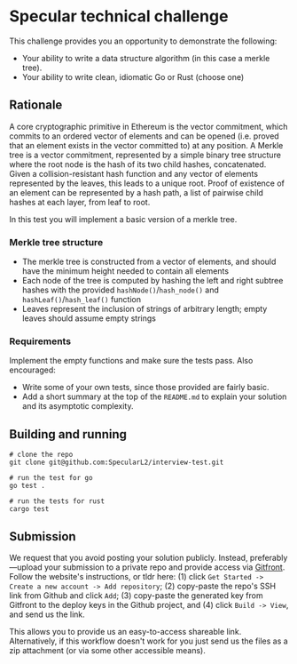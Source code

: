 # Specular technical challenge

This challenge provides you an opportunity to demonstrate the following:
- Your ability to write a data structure algorithm (in this case a merkle tree).
- Your ability to write clean, idiomatic Go or Rust (choose one)

## Rationale
A core cryptographic primitive in Ethereum is the vector commitment, which commits to an ordered vector of elements and can be opened (i.e. proved that an element exists in the vector committed to) at any position. A Merkle tree is a vector commitment, represented by a simple binary tree structure where the root node is the hash of its two child hashes, concatenated. Given a collision-resistant hash function and any vector of elements represented by the leaves, this leads to a unique root. Proof of existence of an element can be represented by a hash path, a list of pairwise child hashes at each layer, from leaf to root.

In this test you will implement a basic version of a merkle tree.

### Merkle tree structure
- The merkle tree is constructed from a vector of elements, and should have the minimum height needed to contain all elements
- Each node of the tree is computed by hashing the left and right subtree hashes with the provided `hashNode()`/`hash_node()` and `hashLeaf()`/`hash_leaf()` function 
- Leaves represent the inclusion of strings of arbitrary length; empty leaves should assume empty strings

### Requirements
Implement the empty functions and make sure the tests pass. Also encouraged:
- Write some of your own tests, since those provided are fairly basic.
- Add a short summary at the top of the `README.md` to explain your solution and its asymptotic complexity.

## Building and running
```
# clone the repo
git clone git@github.com:SpecularL2/interview-test.git

# run the test for go
go test .

# run the tests for rust
cargo test
```

## Submission

We request that you avoid posting your solution publicly. Instead, preferably—upload your submission to a private repo and provide access via [Gitfront](https://gitfront.io/). Follow the website's instructions, or tldr here: (1) click `Get Started -> Create a new account -> Add repository`; (2) copy-paste the repo's SSH link from Github and click `Add`; (3) copy-paste the generated key from Gitfront to the deploy keys in the Github project, and (4) click `Build -> View`, and send us the link. 

This allows you to provide us an easy-to-access shareable link. Alternatively, if this workflow doesn't work for you just send us the files as a zip attachment (or via some other accessible means).
